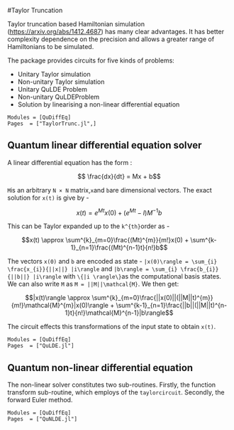 #Taylor Truncation

Taylor truncation based Hamiltonian simulation (https://arxiv.org/abs/1412.4687) has many clear advantages. It has better complexity dependence on the precision and allows a greater range of Hamiltonians to be simulated.

The package provides circuits for five kinds of problems:
- Unitary Taylor simulation
- Non-unitary Taylor simulation
- Unitary QuLDE Problem
- Non-unitary QuLDEProblem
- Solution by linearising a non-linear differential equation

```@autodocs
Modules = [QuDiffEq]
Pages  = ["TaylorTrunc.jl",]
```

## Quantum linear differential equation solver

A linear differential equation has the form :
```math
 \frac{dx}{dt} = Mx + b
```
``M``is an arbitrary ``N × N`` matrix,``x``and ``b``are dimensional vectors. The exact solution for ``x(t)`` is give by -

```math
 x(t) = e^{Mt}x(0) + (e^{Mt} - I)M^{-1}b
```
This can be Taylor expanded up to the ``k^{th}``order as -
```math
x(t) \approx \sum^{k}_{m=0}\frac{(Mt)^{m}}{m!}x(0) + \sum^{k-1}_{n=1}\frac{(Mt)^{n-1}t}{n!}b
```
The vectors ``x(0)`` and ``b`` are encoded as state - ``|x(0)\rangle = \sum_{i} \frac{x_{i}}{||x||} |i\rangle`` and ``|b\rangle = \sum_{i} \frac{b_{i}}{||b||} |i\rangle`` with ``\{|i \rangle\}``as the computational basis states. We can also write ``M`` as ``M = ||M||\mathcal{M}``. We then get:

```math
|x(t)\rangle \approx \sum^{k}_{m=0}\frac{||x(0)||(||M||t)^{m}}{m!}\mathcal{M}^{m}|x(0)\rangle + \sum^{k-1}_{n=1}\frac{||b||(||M||t)^{n-1}t}{n!}\mathcal{M}^{n-1}|b\rangle
```
The circuit effects this transformations of the input state to obtain ``x(t)``.

```@autodocs
Modules = [QuDiffEq]
Pages  = ["QuLDE.jl"]
```

## Quantum non-linear differential equation

The non-linear solver constitutes two sub-routines. Firstly, the function transform sub-routine, which employs of the `taylorcircuit`. Secondly, the forward Euler method.

```@autodocs
Modules = [QuDiffEq]
Pages  = ["QuNLDE.jl"]
```
